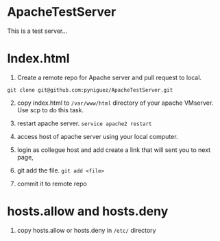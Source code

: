 # ApacheTestServer
This is a test server...

# Index.html
1. Create a remote repo for Apache server and pull request to local.
```
git clone git@github.com:pyniguez/ApacheTestServer.git
```

2. copy index.html to ```/var/www/html``` directory of your apache VMserver. Use scp to do this task.

3. restart apache server. ```service apache2 restart```
4. access host of apache server using your local computer.

5. login as collegue host and add create a link that will sent you to next page, 

6. git add the file. ```git add <file>```

7. commit it to remote repo


# hosts.allow and hosts.deny

1. copy hosts.allow or hosts.deny in ```/etc/``` directory